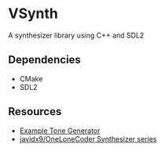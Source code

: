 # VSynth
A synthesizer library using C++ and SDL2 

## Dependencies
- CMake
- SDL2

## Resources
- [Example Tone Generator](https://www.szynalski.com/tone-generator/)
- [javidx9/OneLoneCoder Synthesizer series](https://youtu.be/tgamhuQnOkM)